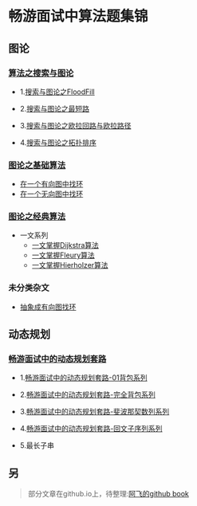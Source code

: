 # 畅游面试中算法题集锦

## 图论

### 	[算法之搜索与图论](https://blog.csdn.net/wat1r/article/details/113528460)

- 1.[搜索与图论之FloodFill](https://blog.csdn.net/wat1r/article/details/113702607)

- 2.[搜索与图论之最短路](https://blog.csdn.net/wat1r/article/details/113729703)

- 3.[搜索与图论之欧拉回路与欧拉路径](https://blog.csdn.net/wat1r/article/details/113853334)

- 4.[搜索与图论之拓扑排序](https://blog.csdn.net/wat1r/article/details/113871449)

### 	[图论之基础算法](https://blog.csdn.net/wat1r/article/details/119441371)

- [在一个有向图中找环](https://blog.csdn.net/wat1r/article/details/119426207)
- [在一个无向图中找环](https://blog.csdn.net/wat1r/article/details/119443596)

### 	[图论之经典算法](https://blog.csdn.net/wat1r/article/details/119441427)

- 一文系列
  - [一文掌握Dijkstra算法](https://blog.csdn.net/wat1r/article/details/115536041)
  - [一文掌握Fleury算法](https://blog.csdn.net/wat1r/article/details/113766053)
  - [一文掌握Hierholzer算法](https://blog.csdn.net/wat1r/article/details/113762786)

### 	未分类杂文

- [抽象成有向图找环](https://blog.csdn.net/wat1r/article/details/114850967)

## 动态规划

### 	[畅游面试中的动态规划套路](https://blog.csdn.net/wat1r/article/details/114377702)

- 1.[畅游面试中的动态规划套路-01背包系列](https://blog.csdn.net/wat1r/article/details/118196014)

- 2.[畅游面试中的动态规划套路-完全背包系列](https://blog.csdn.net/wat1r/article/details/118311292)

- 3.[畅游面试中的动态规划套路-斐波那契数列系列](https://blog.csdn.net/wat1r/article/details/114866943)

- 4.[畅游面试中的动态规划套路-回文子序列系列](https://blog.csdn.net/wat1r/article/details/114377811)

- 5.最长子串



## 另

> 部分文章在github.io上，待整理:[阿飞的github book](https://wat1r.github.io/2020/09/03/leetcode-manualscripts-navigator/)